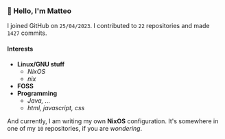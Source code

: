 ### 👋 Hello, I'm Matteo

I joined GitHub on `25/04/2023`.
I contributed to `22` repositories and made `1427` commits.

#### Interests

- **Linux/GNU stuff**
  - _NixOS_
  - _nix_
- **FOSS**
- **Programming**
  - _Java, ..._
  - _html, javascript, css_


And currently, I am writing my own **NixOS** configuration. It's somewhere in one of my `10` repositories, if you are _wondering_.
